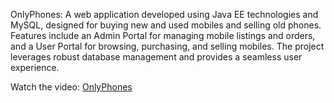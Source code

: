 OnlyPhones: A web application developed using Java EE technologies and MySQL, designed for buying new and used mobiles and selling old phones. Features include an Admin Portal for managing mobile listings and orders, and a User Portal for browsing, purchasing, and selling mobiles. The project leverages robust database management and provides a seamless user experience.

Watch the video: [OnlyPhones](https://www.youtube.com/watch?v=qP9MbAiO2nI)
